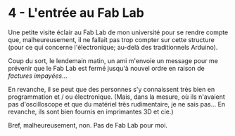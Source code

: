 # 4 - L'entrée au Fab Lab 

Une petite visite éclair au Fab Lab de mon université pour se rendre compte que, malheureusement, il ne fallait pas trop compter sur cette structure (pour ce qui concerne l'électronique; au-delà des traditionnels Arduino).

Coup du sort, le lendemain matin, un ami m'envoie un message pour me prévenir que le Fab Lab est fermé jusqu'à nouvel ordre en raison de _factures impayées_...

En revanche, il se peut que des personnes s'y connaissent très bien en programmation et / ou électronique. (Mais, dans la mesure, où ils n'avaient pas d'oscilloscope et que du matériel très rudimentaire, je ne sais pas... En revanche, ils sont bien fournis en imprimantes 3D et cie.)

Bref, malheureusement, non. Pas de Fab Lab pour moi.
